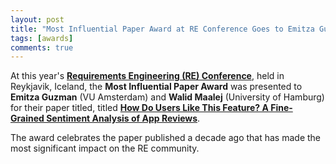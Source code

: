 ```yaml
---
layout: post
title: "Most Influential Paper Award at RE Conference Goes to Emitza Guzman and Walid Maalej"
tags: [awards]
comments: true
---
```


At this year's **[Requirements Engineering (RE) Conference](https://conf.researchr.org/home/RE-2024)**, held in Reykjavik, Iceland, the **Most Influential Paper Award** was presented to **Emitza Guzman** (VU Amsterdam) and **Walid Maalej** (University of Hamburg) for their paper titled, titled **[How Do Users Like This Feature? A Fine-Grained Sentiment Analysis of App Reviews](https://ieeexplore.ieee.org/abstract/document/6912257)**.

The award celebrates the paper published a decade ago that has made the most significant impact on the RE community.